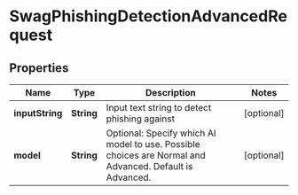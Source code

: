 
# SwagPhishingDetectionAdvancedRequest

## Properties
Name | Type | Description | Notes
------------ | ------------- | ------------- | -------------
**inputString** | **String** | Input text string to detect phishing against |  [optional]
**model** | **String** | Optional: Specify which AI model to use.  Possible choices are Normal and Advanced.  Default is Advanced. |  [optional]



